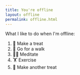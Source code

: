 ```yaml
---
title: You're offline
layout: offline
permalink: offline.html
---
```


What I like to do when I'm offline:

1. 🍩 Make a treat
2. 🚶‍ Go for a walk
3. 💆🏼‍ Meditate
4. 🏋️‍ Exercise
5. 🍩 Make another treat

